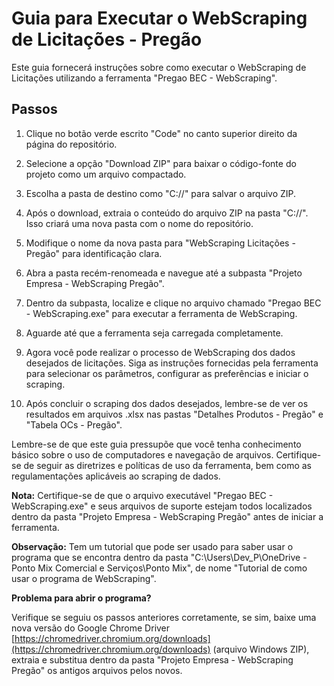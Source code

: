 # Guia para Executar o WebScraping de Licitações - Pregão

Este guia fornecerá instruções sobre como executar o WebScraping de Licitações utilizando a ferramenta "Pregao BEC - WebScraping".

## Passos

1. Clique no botão verde escrito "Code" no canto superior direito da página do repositório.

2. Selecione a opção "Download ZIP" para baixar o código-fonte do projeto como um arquivo compactado.

3. Escolha a pasta de destino como "C://" para salvar o arquivo ZIP.

4. Após o download, extraia o conteúdo do arquivo ZIP na pasta "C://". Isso criará uma nova pasta com o nome do repositório.

5. Modifique o nome da nova pasta para "WebScraping Licitações - Pregão" para identificação clara.

6. Abra a pasta recém-renomeada e navegue até a subpasta "Projeto Empresa - WebScraping Pregão".

7. Dentro da subpasta, localize e clique no arquivo chamado "Pregao BEC - WebScraping.exe" para executar a ferramenta de WebScraping.

8. Aguarde até que a ferramenta seja carregada completamente.

9. Agora você pode realizar o processo de WebScraping dos dados desejados de licitações. Siga as instruções fornecidas pela ferramenta para selecionar os parâmetros, configurar as preferências e iniciar o scraping.

10. Após concluir o scraping dos dados desejados, lembre-se de ver os resultados em arquivos .xlsx nas pastas "Detalhes Produtos - Pregão" e
"Tabela OCs - Pregão".

Lembre-se de que este guia pressupõe que você tenha conhecimento básico sobre o uso de computadores e navegação de arquivos. Certifique-se de seguir as diretrizes e políticas de uso da ferramenta, bem como as regulamentações aplicáveis ao scraping de dados.

**Nota:** Certifique-se de que o arquivo executável "Pregao BEC - WebScraping.exe" e seus arquivos de suporte estejam todos localizados dentro da pasta "Projeto Empresa - WebScraping Pregão" antes de iniciar a ferramenta.

**Observação:** Tem um tutorial que pode ser usado para saber usar o programa que se encontra dentro da pasta "C:\Users\Dev_P\OneDrive - Ponto Mix Comercial e Serviços\Ponto Mix", de nome "Tutorial de como usar o programa de WebScraping".

**Problema para abrir o programa?**

Verifique se seguiu os passos anteriores corretamente, se sim, baixe uma nova versão do Google Chrome Driver [https://chromedriver.chromium.org/downloads](https://chromedriver.chromium.org/downloads) (arquivo Windows ZIP), extraia e substitua dentro da pasta "Projeto Empresa - WebScraping Pregão" os antigos arquivos pelos novos. 
